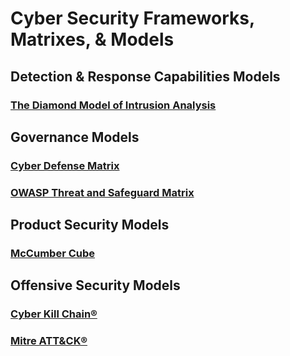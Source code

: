 # Cyber Security Frameworks, Matrixes, & Models



## Detection & Response Capabilities Models
### [The Diamond Model of Intrusion Analysis](http://www.activeresponse.org/wp-content/uploads/2013/07/diamond.pdf)

## Governance Models
### [Cyber Defense Matrix](https://owasp.org/www-project-cyber-defense-matrix/)
### [OWASP Threat and Safeguard Matrix](https://owasp.org/www-project-threat-and-safeguard-matrix/)

## Product Security Models
### [McCumber Cube](https://en.wikipedia.org/wiki/McCumber_cube)

## Offensive Security Models
### [Cyber Kill Chain®](https://www.lockheedmartin.com/en-us/capabilities/cyber/cyber-kill-chain.html)
### [Mitre ATT&CK®](https://attack.mitre.org/matrices/enterprise/)
